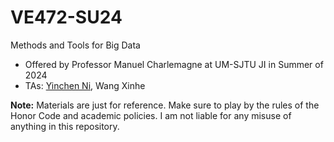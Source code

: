 # VE472-SU24
Methods and Tools for Big Data

- Offered by Professor Manuel Charlemagne at UM-SJTU JI in Summer of 2024
- TAs: [Yinchen Ni](https://github.com/hamham223), Wang Xinhe

**Note:** Materials are just for reference. Make sure to play by the rules of the Honor Code and academic policies. I am not liable for any misuse of anything in this repository.
